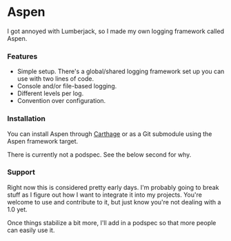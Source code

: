 # Aspen

I got annoyed with Lumberjack, so I made my own logging framework called Aspen.

### Features

* Simple setup. There's a global/shared logging framework set up you can use with two lines of code.
* Console and/or file-based logging.
* Different levels per log.
* Convention over configuration.

### Installation

You can install Aspen through [Carthage][c] or as a Git submodule using the Aspen framework target.

There is currently not a podspec. See the below second for why.

### Support

Right now this is considered pretty early days. I'm probably going to break stuff as I figure out how I want to integrate it into my projects. You're welcome to use and contribute to it, but just know you're not dealing with a 1.0 yet.

Once things stabilize a bit more, I'll add in a podspec so that more people can easily use it. 


[c]: https://github.com/Carthage/Carthage
[cp]: http://cocoapods.org
